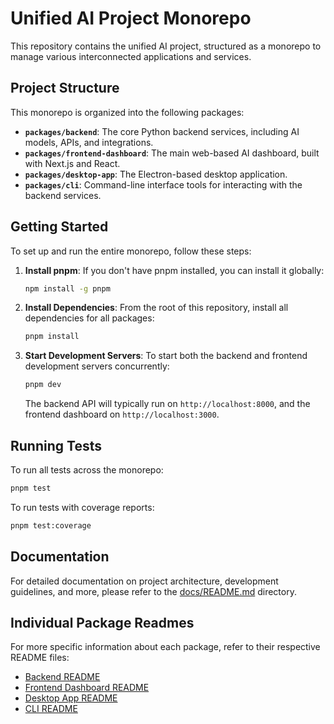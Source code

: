 # Unified AI Project Monorepo

This repository contains the unified AI project, structured as a monorepo to manage various interconnected applications and services.

## Project Structure

This monorepo is organized into the following packages:

- **`packages/backend`**: The core Python backend services, including AI models, APIs, and integrations.
- **`packages/frontend-dashboard`**: The main web-based AI dashboard, built with Next.js and React.
- **`packages/desktop-app`**: The Electron-based desktop application.
- **`packages/cli`**: Command-line interface tools for interacting with the backend services.

## Getting Started

To set up and run the entire monorepo, follow these steps:

1.  **Install pnpm**: If you don't have pnpm installed, you can install it globally:
    ```bash
    npm install -g pnpm
    ```

2.  **Install Dependencies**: From the root of this repository, install all dependencies for all packages:
    ```bash
    pnpm install
    ```

3.  **Start Development Servers**: To start both the backend and frontend development servers concurrently:
    ```bash
    pnpm dev
    ```
    The backend API will typically run on `http://localhost:8000`, and the frontend dashboard on `http://localhost:3000`.

## Running Tests

To run all tests across the monorepo:

```bash
pnpm test
```

To run tests with coverage reports:

```bash
pnpm test:coverage
```

## Documentation

For detailed documentation on project architecture, development guidelines, and more, please refer to the [docs/README.md](docs/README.md) directory.

## Individual Package Readmes

For more specific information about each package, refer to their respective README files:

- [Backend README](packages/backend/README.md)
- [Frontend Dashboard README](packages/frontend-dashboard/README.md)
- [Desktop App README](packages/desktop-app/README.md)
- [CLI README](packages/cli/README.md)
